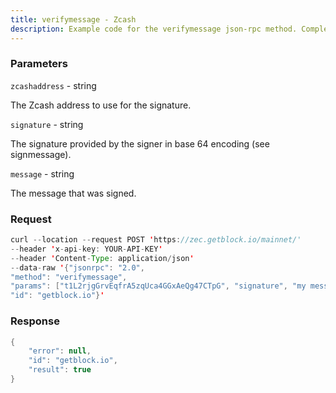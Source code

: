 ```yaml
---
title: verifymessage - Zcash
description: Example code for the verifymessage json-rpc method. Сomplete guide on how to use verifymessage json-rpc in GetBlock.io Web3 documentation.
---
```


### Parameters


`zcashaddress` - string

The Zcash address to use for the signature.

`signature` - string

The signature provided by the signer in base 64 encoding (see
signmessage).

`message` - string

The message that was signed.

### Request

``` java
curl --location --request POST 'https://zec.getblock.io/mainnet/' 
--header 'x-api-key: YOUR-API-KEY' 
--header 'Content-Type: application/json' 
--data-raw '{"jsonrpc": "2.0",
"method": "verifymessage",
"params": ["t1L2rjgGrvEqfrA5zqUca4GGxAeQg47CTpG", "signature", "my message"],
"id": "getblock.io"}'
```

###  Response

``` java
{
    "error": null,
    "id": "getblock.io",
    "result": true
}
```

